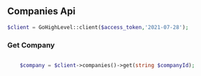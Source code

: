 ## Companies Api

```php
$client = GoHighLevel::client($access_token,'2021-07-28');
```
### Get Company
```php

    $company = $client->companies()->get(string $companyId);
```